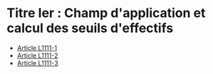 # Titre Ier : Champ d'application et calcul des seuils d'effectifs 

* [Article L1111-1](./LEGIARTI000006900781.md)
* [Article L1111-2](./LEGIARTI000019353569.md)
* [Article L1111-3](./LEGIARTI000031565369.md)
